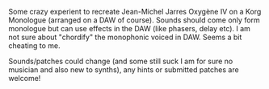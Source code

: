 Some crazy experient to recreate Jean-Michel Jarres Oxygène IV on a Korg Monologue (arranged on a DAW of course). 
Sounds should come only form monologue but can use effects in the DAW (like phasers, delay etc). I am not sure about "chordify" the monophonic voiced in DAW. Seems a bit cheating to me.

Sounds/patches could change (and some still suck I am for sure no musician and also new to synths), any hints or submitted patches are welcome!
